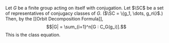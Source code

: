 Let $G$ be a finite group acting on itself with conjugation.
Let $\SC$ be a set of representatives of conjugacy classes of $G$.  ($\SC = \{g_1, \dots, g_n\}$.)
Then, by the [[Orbit Decomposition Formula]],  $$|G| = \sum_{i=1}^n[G : C_G(g_i)].$$
This is the class equation.